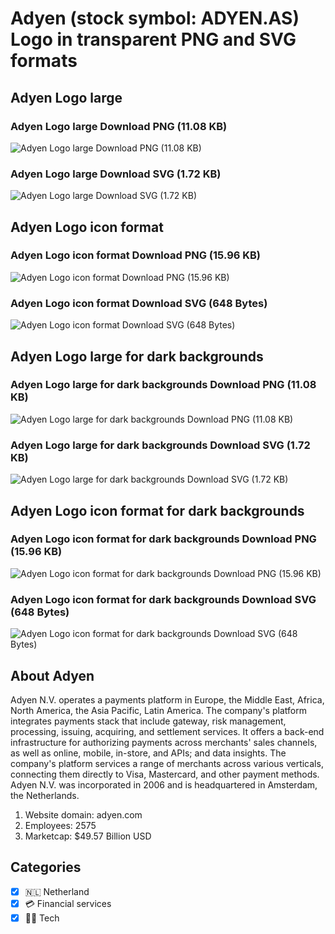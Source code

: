 # Adyen (stock symbol: ADYEN.AS) Logo in transparent PNG and SVG formats

## Adyen Logo large

### Adyen Logo large Download PNG (11.08 KB)

![Adyen Logo large Download PNG (11.08 KB)](/img/orig/ADYEN.AS_BIG-e1c3fc94.png)

### Adyen Logo large Download SVG (1.72 KB)

![Adyen Logo large Download SVG (1.72 KB)](/img/orig/ADYEN.AS_BIG-27f2888a.svg)

## Adyen Logo icon format

### Adyen Logo icon format Download PNG (15.96 KB)

![Adyen Logo icon format Download PNG (15.96 KB)](/img/orig/ADYEN.AS-76bbfafc.png)

### Adyen Logo icon format Download SVG (648 Bytes)

![Adyen Logo icon format Download SVG (648 Bytes)](/img/orig/ADYEN.AS-44e8c54e.svg)

## Adyen Logo large for dark backgrounds

### Adyen Logo large for dark backgrounds Download PNG (11.08 KB)

![Adyen Logo large for dark backgrounds Download PNG (11.08 KB)](/img/orig/ADYEN.AS_BIG.D-47985bb6.png)

### Adyen Logo large for dark backgrounds Download SVG (1.72 KB)

![Adyen Logo large for dark backgrounds Download SVG (1.72 KB)](/img/orig/ADYEN.AS_BIG.D-196680e3.svg)

## Adyen Logo icon format for dark backgrounds

### Adyen Logo icon format for dark backgrounds Download PNG (15.96 KB)

![Adyen Logo icon format for dark backgrounds Download PNG (15.96 KB)](/img/orig/ADYEN.AS.D-1995d364.png)

### Adyen Logo icon format for dark backgrounds Download SVG (648 Bytes)

![Adyen Logo icon format for dark backgrounds Download SVG (648 Bytes)](/img/orig/ADYEN.AS.D-6b1107c1.svg)

## About Adyen

Adyen N.V. operates a payments platform in Europe, the Middle East, Africa, North America, the Asia Pacific, Latin America. The company's platform integrates payments stack that include gateway, risk management, processing, issuing, acquiring, and settlement services. It offers a back-end infrastructure for authorizing payments across merchants' sales channels, as well as online, mobile, in-store, and APIs; and data insights. The company's platform services a range of merchants across various verticals, connecting them directly to Visa, Mastercard, and other payment methods. Adyen N.V. was incorporated in 2006 and is headquartered in Amsterdam, the Netherlands.

1. Website domain: adyen.com
2. Employees: 2575
3. Marketcap: $49.57 Billion USD


## Categories
- [x] 🇳🇱 Netherland
- [x] 💳 Financial services
- [x] 👩‍💻 Tech
